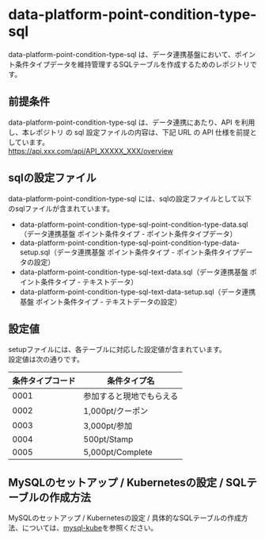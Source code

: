 # data-platform-point-condition-type-sql 
data-platform-point-condition-type-sql は、データ連携基盤において、ポイント条件タイプデータを維持管理するSQLテーブルを作成するためのレポジトリです。  

## 前提条件  
data-platform-point-condition-type-sql は、データ連携にあたり、API を利用し、本レポジトリ の sql 設定ファイルの内容は、下記 URL の API 仕様を前提としています。  
https://api.xxx.com/api/API_XXXXX_XXX/overview

## sqlの設定ファイル
data-platform-point-condition-type-sql には、sqlの設定ファイルとして以下のsqlファイルが含まれています。  

* data-platform-point-condition-type-sql-point-condition-type-data.sql（データ連携基盤 ポイント条件タイプ - ポイント条件タイプデータ）
* data-platform-point-condition-type-sql-point-condition-type-data-setup.sql（データ連携基盤 ポイント条件タイプ - ポイント条件タイプデータの設定）
* data-platform-point-condition-type-sql-text-data.sql（データ連携基盤 ポイント条件タイプ - テキストデータ）
* data-platform-point-condition-type-sql-text-data-setup.sql（データ連携基盤 ポイント条件タイプ - テキストデータの設定）

## 設定値

setupファイルには、各テーブルに対応した設定値が含まれています。  
設定値は次の通りです。

| 条件タイプコード | 条件タイプ名              | 
| --------------- | ------------------------- | 
| 0001            | 参加すると現地でもらえる   | 
| 0002            | 1,000pt/クーポン          | 
| 0003            | 3,000pt/参加              | 
| 0004            | 500pt/Stamp               | 
| 0005            | 5,000pt/Complete          | 

## MySQLのセットアップ / Kubernetesの設定 / SQLテーブルの作成方法
MySQLのセットアップ / Kubernetesの設定 / 具体的なSQLテーブルの作成方法、については、[mysql-kube](https://github.com/latonaio/mysql-kube)を参照ください。
